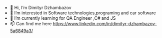 - 👋 Hi, I’m Dimityr Dzhambazov
- 👀 I’m interested in Software technologies,programing and car software
- 🌱 I’m currently learning for  QA Engineer ,C# and JS
- 📫 Can find me here https://www.linkedin.com/in/dimityr-dzhambazov-5a6849a3/

<!---
dzambazov1986/dzambazov1986 is a ✨ special ✨ repository because its `README.md` (this file) appears on your GitHub profile.
You can click the Preview link to take a look at your changes.
--->
